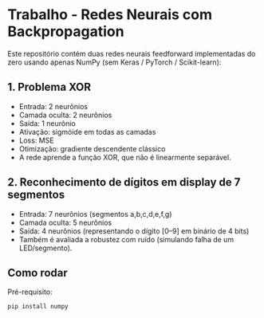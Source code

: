 # Trabalho - Redes Neurais com Backpropagation

Este repositório contém duas redes neurais feedforward implementadas do zero usando apenas NumPy
(sem Keras / PyTorch / Scikit-learn):

## 1. Problema XOR

- Entrada: 2 neurônios
- Camada oculta: 2 neurônios
- Saída: 1 neurônio
- Ativação: sigmóide em todas as camadas
- Loss: MSE
- Otimização: gradiente descendente clássico
- A rede aprende a função XOR, que não é linearmente separável.

## 2. Reconhecimento de dígitos em display de 7 segmentos

- Entrada: 7 neurônios (segmentos a,b,c,d,e,f,g)
- Camada oculta: 5 neurônios
- Saída: 4 neurônios (representando o dígito [0–9] em binário de 4 bits)
- Também é avaliada a robustez com ruído (simulando falha de um LED/segmento).

## Como rodar

Pré-requisito:

```bash
pip install numpy
```
